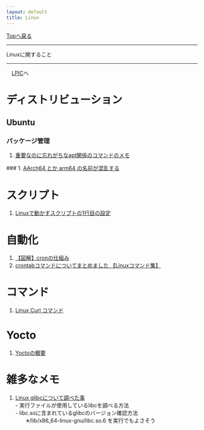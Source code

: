 ```yaml
---
layout: default
title: Linux
---
```

<!-- ---------------------------------------------------------------------------------------------------- -->
<!-- ヘッダ部 -->
<div class="column-one">
<!-- ---------------------------------------------------------------------------------------------------- -->

  [Topへ戻る](../index.md)

  ------------------------------------------------------------------------------------------------------
  Linuxに関すること

  ------------------------------------------------------------------------------------------------------
  　[LPIC](LPIC.md)へ
</div>

<!-- ---------------------------------------------------------------------------------------------------- -->
<!-- セクション -->
<div class="column-one">
<!-- ---------------------------------------------------------------------------------------------------- -->

# ディストリビューション

  ## Ubuntu
  <!-- left--------------------------------- -->
  <div class="column-left">

  ### パッケージ管理
  1. <a href="https://qiita.com/karaage0703/items/f01db1cf49b151022b7c" target="_blank">重要なのに忘れがちなapt関係のコマンドのメモ</a>
  </div>

  <!-- right--------------------------------- -->
  <div class="column-right">
  ### 
  1. <a href="https://zenn.dev/miwarin/articles/f96e090e2286d3" target="_blank">AArch64 とか arm64 の名前が混乱する</a>

  
  </div>

</div>


<!-- ---------------------------------------------------------------------------------------------------- -->
<!-- セクション -->
<div class="column-one">
<!-- ---------------------------------------------------------------------------------------------------- -->

# スクリプト
  <!-- left--------------------------------- -->
  <div class="column-left">

  1. <a href="https://qiita.com/yumenomatayume/items/bd36f3c51cce33191f51" target="_blank">Linuxで動かすスクリプトの1行目の設定</a>
  </div>

  <!-- right--------------------------------- -->
  <div class="column-right">

  </div>
</div>

<!-- ---------------------------------------------------------------------------------------------------- -->
<!-- セクション -->
<div class="column-one">
<!-- ---------------------------------------------------------------------------------------------------- -->

# 自動化
  <!-- left--------------------------------- -->
  <div class="column-left">

  1. <a href="https://qiita.com/yuzo_____/items/1b8af6e04ffa2baa1cab" target="_blank">【図解】cronの仕組み</a>
  1. <a href="https://eng-entrance.com/linux-command-crontab" target="_blank">crontabコマンドについてまとめました 【Linuxコマンド集】</a>


  
  </div>
  <!-- right--------------------------------- -->
  <div class="column-right">

  </div>

</div>

<!-- ---------------------------------------------------------------------------------------------------- -->
<!-- セクション -->
<div class="column-one">
<!-- ---------------------------------------------------------------------------------------------------- -->

# コマンド
  <!-- left--------------------------------- -->
  <div class="column-left">

  1. <a href="https://ja.linux-console.net/?p=16019" target="_blank">Linux Curl コマンド</a>
  </div>
  <!-- right--------------------------------- -->
  <div class="column-right">

  </div>

</div>

<!-- ---------------------------------------------------------------------------------------------------- -->
<!-- セクション -->
<div class="column-one">
<!-- ---------------------------------------------------------------------------------------------------- -->

# Yocto
  <!-- left--------------------------------- -->
  <div class="column-left">

  1. <a href="https://qiita.com/AngryMane/items/61d2fa47246a9f9217f5" target="_blank">Yoctoの概要</a>
  </div>
  <!-- right--------------------------------- -->
  <div class="column-right">

  </div>

</div>

<!-- ---------------------------------------------------------------------------------------------------- -->
<!-- セクション -->
<div class="column-one">
<!-- ---------------------------------------------------------------------------------------------------- -->

  # 雑多なメモ
  <!-- left--------------------------------- -->
  <div class="column-left">

  1. <a href="https://zenn.dev/msk/scraps/98ab4b21d2c0d1" target="_blank">Linux glibcについて調べた事</a>  
    - 実行ファイルが使用しているlibcを調べる方法  
    - libc.soに含まれているglibcのバージョン確認方法  
　　※/lib/x86_64-linux-gnu/libc.so.6 を実行でもよさそう

  </div>
  <!-- right--------------------------------- -->
  <div class="column-right">
  </div>
</div>

